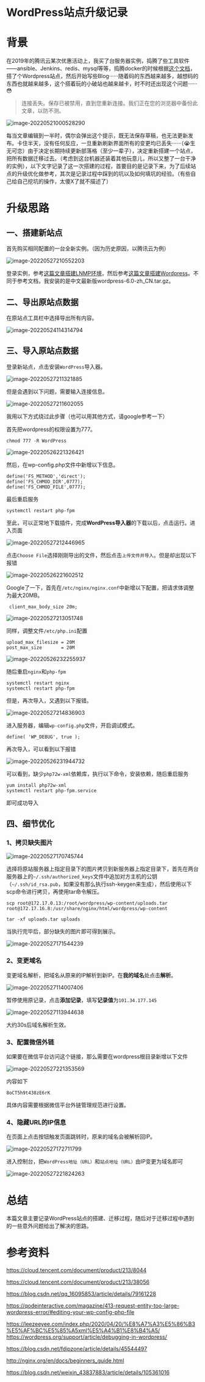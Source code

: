 # WordPress站点升级记录

# 背景

在2019年的腾讯云某次优惠活动上，我买了台服务器实例，捣腾了些工具软件——ansible、Jenkins、redis、mysql等等，捣腾docker的时候根据[这个文档](https://hub.docker.com/_/wordpress)，搭了个Wordpress站点，然后开始写些Blog······随着码的东西越来越多，越想码的东西也就越来越多，这个搭着玩的小破站也越来越卡，时不时还出现这个问题······😳

> 连接丢失。保存已被禁用，直到您重新连接。我们正在您的浏览器中备份此文章，以防不测。

![image-20220521000528290](wordpress站点升级记录/image-20220521000528290.png)

每当文章编辑到一半时，偶尔会弹出这个提示，既无法保存草稿，也无法更新发布。卡住半天，没有任何反应，一旦重新刷新界面所有的变更均已丢失······（😭生无可恋）由于决定长期持续更新部落格（至少一辈子），决定重新搭建一个站点，把所有数据迁移过去。（考虑到这台机器还装着其他玩意儿，所以又整了一台干净的实例），以下文字记录了这一次搭建的过程，首要目的是记录下来，为了后续站点的升级优化做参考，其次是记录过程中踩到的坑以及如何填坑的经验。（有些自己给自己挖坑的操作，太傻X了就不描述了）



# 升级思路

## 一、搭建新站点

首先购买相同配置的一台全新实例。（因为历史原因，以腾讯云为例）

![image-20220527210552203](wordpress站点升级记录/image-20220527210552203.png)

登录实例，参考[这篇文章搭建LNMP环境](https://cloud.tencent.com/document/product/213/38056)，然后参考[这篇文章搭建Wordpress](https://cloud.tencent.com/document/product/213/8044)。不同于参考文档，我安装的是中文最新版wordpress-6.0-zh_CN.tar.gz。

## 二、导出原站点数据

在原站点工具栏中选择导出所有内容。

![image-20220524114314794](wordpress站点升级记录/image-20220524114314794.png)

## 三、导入原站点数据

登录新站点，点击安装`WordPress`导入器。

![image-20220527211321885](wordpress站点升级记录/image-20220527211321885.png)

但是会遇到以下问题，需要输入连接信息。

![image-20220527211602055](wordpress站点升级记录/image-20220527211602055.png)

我用以下方式绕过此步骤（也可以用其他方式，请google参考一下）

首先把wordpress的权限设置为777。

```
chmod 777 -R WordPress
```

![image-20220526221326421](wordpress站点升级记录/image-20220526221326421.png)

然后，在wp-config.php文件中新增以下信息。

```
define('FS_METHOD','direct');
define('FS_CHMOD_DIR',0777);
define('FS_CHMOD_FILE',0777);
```

最后重启服务

```
systemctl restart php-fpm
```

至此，可以正常地下载插件，完成**WordPress导入器**的下载以后，点击运行。进入页面

![image-20220527212446965](wordpress站点升级记录/image-20220527212446965.png)

点击`Choose File`选择刚刚导出的文件，然后点击`上传文件并导入`。但是却出现以下报错

![image-20220526221602512](wordpress站点升级记录/image-20220526221602512.png)

Google了一下，首先在`/etc/nginx/nginx.conf`中新增以下配置，把请求体调整为最大20MB。

` client_max_body_size 20m;`

![image-20220527213051748](wordpress站点升级记录/image-20220527213051748.png)



同样，调整文件`/etc/php.ini`配置

```
upload_max_filesize = 20M
post_max_size       = 20M
```

![image-20220526232255937](wordpress站点升级记录/image-20220526232255937.png)

随后重启`nginx`和`php-fpm`

```
systemctl restart nginx
systemctl restart php-fpm
```

但是，再次导入，又遇到以下报错。

![image-20220527214836903](wordpress站点升级记录/image-20220527214836903.png)

进入服务器，编辑`wp-config.php`文件，开启调试模式。

```
define( 'WP_DEBUG', true );
```

再次导入，可以看到以下报错

![image-20220526231944732](wordpress站点升级记录/image-20220526231944732.png)

可以看到，缺少`php72w-xml`依赖库，执行以下命令，安装依赖，随后重启服务

```
yum install php72w-xml
systemctl restart php-fpm.service
```

即可成功导入

## 四、细节优化

### 1、拷贝缺失图片

![image-20220527170745744](wordpress站点升级记录/image-20220527170745744.png)

选择将原站服务器上指定目录下的图片拷贝到新服务器上指定目录下，首先在两台服务器上的`~/.ssh/authorized_keys`文件中追加对方主机的公钥（`~/.ssh/id_rsa.pub`，如果没有那么执行ssh-keygen来生成），然后使用以下scp命令进行拷贝，再使用tar命令解压。

```
scp root@172.17.0.13:/root/wordpress/wp-content/uploads.tar root@172.17.16.8:/usr/share/nginx/html/wordpress/wp-content

tar -xf uploads.tar uploads
```

当执行完毕后，部分缺失的图片即可得到展示。

![image-20220527171544239](wordpress站点升级记录/image-20220527171544239.png)

### 2、变更域名

变更域名解析，把域名从原来的IP解析到新IP。在**我的域名**处点击**解析**。

![image-20220527114007406](wordpress站点升级记录/image-20220527114007406.png)

暂停使用原记录，点击**添加记录**，填写**记录值**为`101.34.177.145`

![image-20220527113944638](wordpress站点升级记录/image-20220527113944638.png)

大约30s后域名解析生效。



### 3、配置微信外链

如果要在微信平台访问这个链接，那么需要在wordpress根目录新增以下文件

![image-20220527221353569](wordpress站点升级记录/image-20220527221353569.png)

内容如下

```
8oCT5h9t438zE6rK
```

具体内容需要根据微信平台外链管理规范进行设置。



### 4、隐藏URL的IP信息

在页面上点击按钮触发页面跳转时，原来的域名会被解析回IP。

![image-20220527172711799](wordpress站点升级记录/image-20220527172711799.png)



进入控制台，把`WordPress地址（URL）`和`站点地址（URL）`由IP变更为域名即可

![image-20220527221824263](wordpress站点升级记录/image-20220527221824263.png)





# 总结

本篇文章主要记录WordPress站点的搭建、迁移过程，随后对于迁移过程中遇到的一些意外问题给出了解决的思路。



# 参考资料

https://cloud.tencent.com/document/product/213/8044

https://cloud.tencent.com/document/product/213/38056

https://blog.csdn.net/qq_16095853/article/details/79161228

https://qodeinteractive.com/magazine/413-request-entity-too-large-wordpress-error/#editing-your-wp-config-php-file

https://leezeeyee.com/index.php/2020/04/20/%E8%A7%A3%E5%86%B3%E5%AF%BC%E5%85%A5xml%E5%A4%B1%E8%B4%A5/
https://wordpress.org/support/article/debugging-in-wordpress/

https://blog.csdn.net/fdipzone/article/details/45544497

http://nginx.org/en/docs/beginners_guide.html

https://blog.csdn.net/weixin_43837883/article/details/105361016